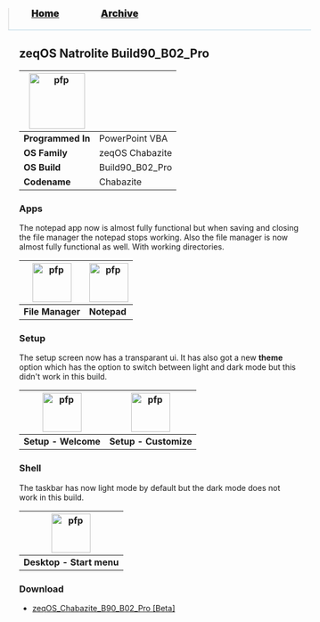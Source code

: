 <blockquote style="background: #0000;border-bottom: 1px solid #B2D2E1;height: 30px;margin: 0 -20px 20px;padding: 0px 20px 9px 40px;">
  <p style=""><a href="https://pptos-org.github.io/pptos/" style="font-size: 17px;font-weight: 900;font-style: normal;text-shadow: rgba(255,255,255,0.9) 0 1px 0;">Home</a>&nbsp;&nbsp;&nbsp;&nbsp;&nbsp;&nbsp;&nbsp;&nbsp;&nbsp;&nbsp;&nbsp;&nbsp;&nbsp;&nbsp;&nbsp;&nbsp;&nbsp;&nbsp;
    <a href="https://pptos-org.github.io/pptos/archive/" style="font-size: 17px;font-weight: 900;font-style: normal;text-shadow: rgba(255,255,255,0.9) 0 1px 0;">Archive</a>
  </p>
</blockquote>

## zeqOS Natrolite Build90_B02_Pro

| <a href="https://user-images.githubusercontent.com/58103738/130853717-6a9a7e56-b7bd-4eef-b694-21dd8a362d5f.png"><img height="100" alt="pfp" src="https://user-images.githubusercontent.com/58103738/130853717-6a9a7e56-b7bd-4eef-b694-21dd8a362d5f.png" /></a>||
| ------------------------- | ----------------------------- |
| **Programmed In**         | PowerPoint VBA                |
| **OS Family**             | zeqOS Chabazite               |
| **OS Build**              | Build90_B02_Pro               |
| **Codename**              | Chabazite                     |

### Apps

The notepad app now is almost fully functional but when saving and closing the file manager the notepad stops working. Also the file manager is now almost fully functional as well. With working directories.

| <a href="https://user-images.githubusercontent.com/58103738/130853490-5e16dd82-5f33-416a-8064-58cf257d8837.png"><img height="70" alt="pfp" src="https://user-images.githubusercontent.com/58103738/130853490-5e16dd82-5f33-416a-8064-58cf257d8837.png" /></a> | <a href="https://user-images.githubusercontent.com/58103738/130853422-6d513a93-0a52-4d70-9863-9fb8dd9187eb.png"><img height="70" alt="pfp" src="https://user-images.githubusercontent.com/58103738/130853422-6d513a93-0a52-4d70-9863-9fb8dd9187eb.png" /></a> |
| - | - |
| **File Manager** | **Notepad** |

### Setup

The setup screen now has a transparant ui. It has also got a new **theme** option which has the option to switch between light and dark mode but this didn't work in this build.

| <a href="https://user-images.githubusercontent.com/58103738/130853839-0a0b1197-959b-476c-914b-84ef91826116.png"><img height="70" alt="pfp" src="https://user-images.githubusercontent.com/58103738/130853839-0a0b1197-959b-476c-914b-84ef91826116.png" /></a> | <a href="https://user-images.githubusercontent.com/58103738/130854355-9aba2e45-c1de-4276-bf12-336abc0dbaa1.png"><img height="70" alt="pfp" src="https://user-images.githubusercontent.com/58103738/130854355-9aba2e45-c1de-4276-bf12-336abc0dbaa1.png" /></a> |
| - | - |
| **Setup - Welcome** | **Setup - Customize** |

### Shell

The taskbar has now light mode by default but the dark mode does not work in this build.

| <a href="https://user-images.githubusercontent.com/58103738/130853717-6a9a7e56-b7bd-4eef-b694-21dd8a362d5f.png"><img height="70" alt="pfp" src="https://user-images.githubusercontent.com/58103738/130853717-6a9a7e56-b7bd-4eef-b694-21dd8a362d5f.png" /></a> |
| - |
| **Desktop - Start menu** |

### Download

- [zeqOS_Chabazite_B90_B02_Pro [Beta]](https://github.com/pptos-org/pptos/raw/gh-pages/files/Zeq_OS/Build90_B02_Pro.pptm)

<body style="background-image: url(https://raw.githubusercontent.com/hexa-one/pptos-wiki/gh-pages/assets/background/background.png);background-repeat: no-repeat;background-attachment: fixed;background-size: cover;">
